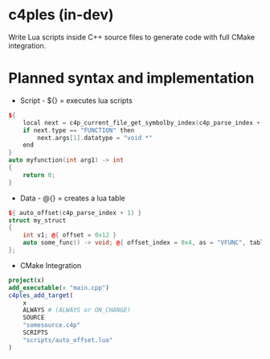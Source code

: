 # c4ples (in-dev)
Write Lua scripts inside C++ source files to generate code with full CMake integration.

# Planned syntax and implementation
* Script - ${} = executes lua scripts
```c++
${
    local next = c4p_current_file_get_symbolby_index(c4p_parse_index + 1)
    if next.type == "FUNCTION" then
        next.args[1].datatype = "void *"
    end
}
auto myfunction(int arg1) -> int
{
    return 0;
}
```
* Data - @{} = creates a lua table
```c++
${ auto_offset(c4p_parse_index + 1) }
struct my_struct
{
    int v1; @{ offset = 0x12 }
    auto some_func() -> void; @{ offset_index = 0x4, as = "VFUNC", table_index = 0x0 }
};
```
* CMake Integration
```cmake
project(x)
add_executable(x "main.cpp")
c4ples_add_target(
    x
    ALWAYS # (ALWAYS or ON_CHANGE)
    SOURCE
    "somesource.c4p"
    SCRIPTS
    "scripts/auto_offset.lua"
)
```
